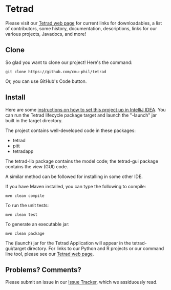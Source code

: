 # Tetrad

Please visit our [Tetrad web page](https://sites.google.com/view/tetradcausal) for current links for downloadables, a list of contributors, some history, documentation, descriptions, links for our various projects, Javadocs, and more!

## Clone

So glad you want to clone our project! Here's the command:

```
git clone https://github.com/cmu-phil/tetrad
```

Or, you can use GitHub's Code button.

## Install

Here are some [instructions on how to set this project up in IntelliJ IDEA](https://github.com/cmu-phil/tetrad/wiki/Setting-up-Tetrad-in-IntelliJ-IDEA). You can run the Tetrad lifecycle package target and launch the "-launch" jar built in the target directory.

The project contains well-developed code in these packages:

* tetrad
* pitt
* tetradapp

The tetrad-lib package contains the model code; the tetrad-gui package contains the view (GUI) code.

A similar method can be followed for installing in some other IDE.

If you have Maven installed, you can type the following to compile:

```
mvn clean compile
```

To run the unit tests:

```
mvn clean test
```

To generate an executable jar:

```
mvn clean package
```

The (launch) jar for the Tetrad Application will appear in the tetrad-gui/target directory. For links to our Python and R projects or our command line tool, please see our [Tetrad web page](https://sites.google.com/view/tetradcausal).

## Problems? Comments?

Please submit an issue in our [Issue Tracker](https://github.com/cmu-phil/tetrad/issues), which we assiduously read.
